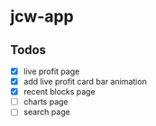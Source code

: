# jcw-app

## Todos

-   [x] live profit page
-   [x] add live profit card bar animation
-   [x] recent blocks page
-   [ ] charts page
-   [ ] search page
